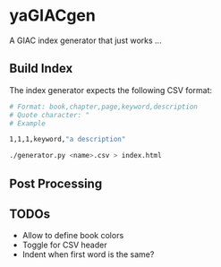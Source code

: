 # yaGIACgen

A GIAC index generator that just works ...

## Build Index

The index generator expects the following CSV format:

```bash
# Format: book,chapter,page,keyword,description
# Quote character: "
# Example

1,1,1,keyword,"a description"
```

```bash
./generator.py <name>.csv > index.html
```

## Post Processing

## TODOs

* Allow to define book colors
* Toggle for CSV header
* Indent when first word is the same?
